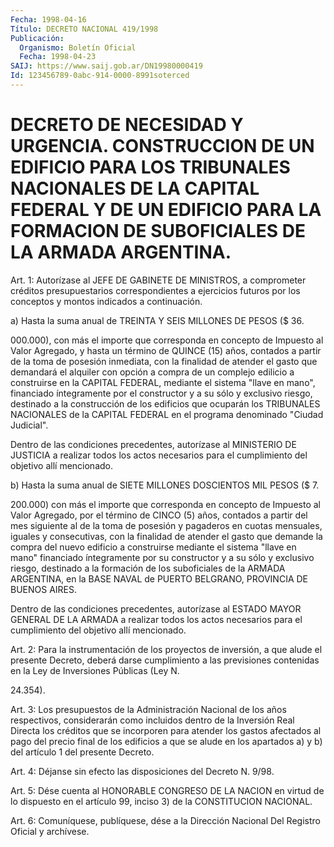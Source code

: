 ```yaml
---
Fecha: 1998-04-16
Título: DECRETO NACIONAL 419/1998
Publicación:
  Organismo: Boletín Oficial
  Fecha: 1998-04-23
SAIJ: https://www.saij.gob.ar/DN19980000419
Id: 123456789-0abc-914-0000-8991soterced
---
```

# DECRETO DE NECESIDAD Y URGENCIA. CONSTRUCCION DE UN EDIFICIO PARA LOS TRIBUNALES NACIONALES DE LA CAPITAL FEDERAL Y DE UN EDIFICIO PARA LA FORMACION DE SUBOFICIALES DE LA ARMADA ARGENTINA.

<a id="1"></a>
Art. 1:  Autorízase  al  JEFE  DE  GABINETE  DE MINISTROS, a comprometer créditos presupuestarios correspondientes  a ejercicios futuros  por  los  conceptos  y  montos  indicados  a  continuación.

a)  Hasta la suma anual de TREINTA Y SEIS MILLONES DE PESOS  ($  36.

000.000),  con  más  el  importe  que  corresponda  en  concepto de Impuesto al Valor Agregado, y hasta un término de QUINCE (15) años, contados  a  partir  de  la  toma  de  posesión  inmediata,  con la finalidad  de atender el gasto que demandará el alquiler con opción a compra de  un  complejo  edilicio  a  construirse  en  la CAPITAL FEDERAL, mediante el sistema "llave en mano", financiado íntegramente  por  el  constructor  y a su sólo y exclusivo riesgo, destinado  a  la  construcción de los edificios  que  ocuparán  los TRIBUNALES  NACIONALES   de  la  CAPITAL  FEDERAL  en  el  programa denominado "Ciudad Judicial".

Dentro de las condiciones  precedentes, autorízase al MINISTERIO DE JUSTICIA a realizar todos los actos necesarios para el cumplimiento del objetivo allí mencionado.

b) Hasta la suma anual de SIETE  MILLONES DOSCIENTOS MIL PESOS ($ 7.

200.000) con más el importe que corresponda en concepto de Impuesto al Valor Agregado, por el término  de  CINCO  (5)  años, contados a partir del mes siguiente al de la toma de posesión y  pagaderos  en cuotas  mensuales,  iguales  y  consecutivas,  con  la finalidad de atender  el  gasto  que  demande  la  compra  del nuevo edificio  a construirse  mediante  el  sistema  "llave  en  mano"    financiado íntegramente  por  su  constructor  y a su sólo y exclusivo riesgo, destinado  a  la  formación  de  los  suboficiales   de  la  ARMADA ARGENTINA, en la BASE NAVAL de PUERTO BELGRANO, PROVINCIA DE BUENOS AIRES.

Dentro de las condiciones precedentes, autorízase al  ESTADO  MAYOR GENERAL DE LA ARMADA a realizar todos los actos necesarios para  el cumplimiento del objetivo allí mencionado.

<a id="2"></a>
Art.  2: Para la instrumentación de los proyectos de inversión, a que alude  el  presente  Decreto,  deberá  darse cumplimiento a las previsiones contenidas en la Ley de Inversiones  Públicas (Ley N.

24.354).

<a id="3"></a>
Art. 3: Los presupuestos de la Administración Nacional de los años respectivos,  considerarán  como incluidos dentro de  la  Inversión Real Directa los créditos que se incorporen para atender los gastos afectados al pago del precio  final de los edificios a que se alude en  los  apartados  a) y b) del artículo  1  del  presente  Decreto.

<a id="4"></a>
Art. 4: Déjanse sin  efecto las  disposiciones del Decreto N. 9/98.

<a id="5"></a>
Art. 5: Dése cuenta al HONORABLE CONGRESO  DE  LA NACION en virtud de  lo  dispuesto  en el artículo 99, inciso 3) de la  CONSTITUCION NACIONAL.

<a id="6"></a>
Art.  6: Comuníquese,  publíquese, dése a la Dirección Nacional Del Registro Oficial y archívese.